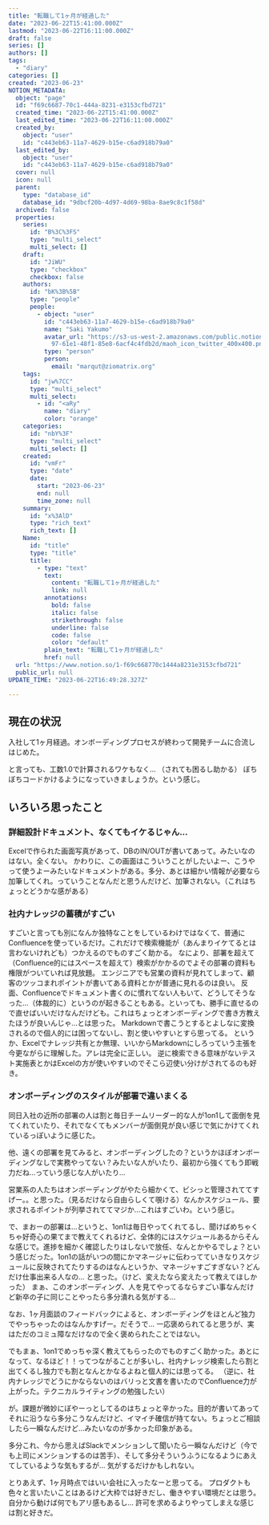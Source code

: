 ```yaml
---
title: "転職して1ヶ月が経過した"
date: "2023-06-22T15:41:00.000Z"
lastmod: "2023-06-22T16:11:00.000Z"
draft: false
series: []
authors: []
tags:
  - "diary"
categories: []
created: "2023-06-23"
NOTION_METADATA:
  object: "page"
  id: "f69c6687-70c1-444a-8231-e3153cfbd721"
  created_time: "2023-06-22T15:41:00.000Z"
  last_edited_time: "2023-06-22T16:11:00.000Z"
  created_by:
    object: "user"
    id: "c443eb63-11a7-4629-b15e-c6ad918b79a0"
  last_edited_by:
    object: "user"
    id: "c443eb63-11a7-4629-b15e-c6ad918b79a0"
  cover: null
  icon: null
  parent:
    type: "database_id"
    database_id: "9dbcf20b-4d97-4d69-98ba-8ae9c8c1f58d"
  archived: false
  properties:
    series:
      id: "B%3C%3FS"
      type: "multi_select"
      multi_select: []
    draft:
      id: "JiWU"
      type: "checkbox"
      checkbox: false
    authors:
      id: "bK%3B%5B"
      type: "people"
      people:
        - object: "user"
          id: "c443eb63-11a7-4629-b15e-c6ad918b79a0"
          name: "Saki Yakumo"
          avatar_url: "https://s3-us-west-2.amazonaws.com/public.notion-static.com/3ad1c4\
            97-61e1-48f1-85e8-6acf4c4fdb2d/maoh_icon_twitter_400x400.png"
          type: "person"
          person:
            email: "marqut@ziomatrix.org"
    tags:
      id: "jw%7CC"
      type: "multi_select"
      multi_select:
        - id: "<aRy"
          name: "diary"
          color: "orange"
    categories:
      id: "nbY%3F"
      type: "multi_select"
      multi_select: []
    created:
      id: "vmFr"
      type: "date"
      date:
        start: "2023-06-23"
        end: null
        time_zone: null
    summary:
      id: "x%3AlD"
      type: "rich_text"
      rich_text: []
    Name:
      id: "title"
      type: "title"
      title:
        - type: "text"
          text:
            content: "転職して1ヶ月が経過した"
            link: null
          annotations:
            bold: false
            italic: false
            strikethrough: false
            underline: false
            code: false
            color: "default"
          plain_text: "転職して1ヶ月が経過した"
          href: null
  url: "https://www.notion.so/1-f69c668770c1444a8231e3153cfbd721"
  public_url: null
UPDATE_TIME: "2023-06-22T16:49:28.327Z"

---
```

<link rel="stylesheet" href="https://cdn.jsdelivr.net/npm/katex@0.16.2/dist/katex.min.css" integrity="sha384-bYdxxUwYipFNohQlHt0bjN/LCpueqWz13HufFEV1SUatKs1cm4L6fFgCi1jT643X" crossorigin="anonymous">


## 現在の状況


入社して1ヶ月経過。オンボーディングプロセスが終わって開発チームに合流しはじめた。


と言っても、工数1.0で計算されるワケもなく… （されても困るし助かる）
ぼちぼちコードかけるようになっていきましょうか。という感じ。


## いろいろ思ったこと


### 詳細設計ドキュメント、なくてもイケるじゃん…


Excelで作られた画面写真があって、DBのIN/OUTが書いてあって。みたいなのはない。全くない。
かわりに、この画面はこういうことがしたいよー、こうやって使うよーみたいなドキュメントがある。多分、あとは細かい情報が必要なら加筆してくれ。っていうことなんだと思うんだけど、加筆されない。（これはちょっとどうかな感がある）


### 社内ナレッジの蓄積がすごい


すごいと言っても別になんか独特なことをしているわけではなくて、普通にConfluenceを使っているだけ。これだけで検索機能が（あんまりイケてるとは言わないけれども）つかえるのでものすごく助かる。
なにより、部署を超えて（Confluence的にはスペースを超えて）検索がかかるのでよその部署の資料も権限がついていれば見放題。
エンジニアでも営業の資料が見れてしまって、顧客のツッコまれポイントが書いてある資料とかが普通に見れるのは良い。
反面、Confluenceでドキュメント書くのに慣れてない人もいて、どうしてそうなった…（体裁的に）というのが起きることもある。といっても、勝手に直せるので直せばいいだけなんだけども。これはちょっとオンボーディングで書き方教えたほうが良いんじゃ…とは思った。
Markdownで書こうとするとよしなに変換されるので個人的には困ってないし、割と使いやすいとすら思ってる。
というか、Excelでナレッジ共有とか無理、いいからMarkdownにしろっていう主張を今更ながらに理解した。アレは完全に正しい。
逆に検索できる意味がないテスト実施表とかはExcelの方が使いやすいのでそこら辺使い分けがされてるのも好き。


### オンボーディングのスタイルが部署で違いまくる


同日入社の近所の部署の人は割と毎日チームリーダー的な人が1on1して面倒を見てくれていたり、それでなくてもメンバーが面倒見が良い感じで気にかけてくれているっぽいように感じた。


他、遠くの部署を見てみると、オンボーディングしたの？というかほぼオンボーディングなしで実務やってない？みたいな人がいたり、最初から強くてもう即戦力だね…っていう感じな人がいたり…


営業系の人たちはオンボーディングがやたら細かくて、ビシっと管理されててすげー。。と思った。（見るだけなら自由らしくて覗ける）なんかスケジュール、要求されるポイントが列挙されててマジか…これはすごいわ。という感じ。


で、まおーの部署は…というと、1on1は毎日やってくれてるし、聞けばめちゃくちゃ好奇心の果てまで教えてくれるけど、全体的にはスケジュールあるからそんな感じで。進捗を細かく確認したりはしないで放任、なんとかやるでしょ？という感じだった。1on1の話がいつの間にかマネージャに伝わってていきなりスケジュールに反映されてたりするのはなんというか、マネージャすごすぎない？どんだけ仕事出来る人なの… と思った。（けど、変えたなら変えたって教えてほしかった）
まぁ、このオンボーディング、人を見てやってるならすごい事なんだけど新卒の子に同じことやったら多分潰れる気がする…


なお、1ヶ月面談のフィードバックによると、オンボーディングをほとんど独力でやっちゃったのはなんかすげー。だそうで… 一応褒められてると思うが、実はただのコミュ障なだけなので全く褒められたことではない。


でもまぁ、1on1でめっちゃ深く教えてもらったのでものすごく助かった。あとになって、なるほど！！ってつながることが多いし、社内ナレッジ検索したら割と出てくるし独力でも割となんとかなるよねと個人的には思ってる。
（逆に、社内ナレッジでどうにかならないのはバリっと文書を書いたのでConfluence力が上がった。テクニカルライティングの勉強したい）


が。課題が微妙にぼやーっとしてるのはちょっと辛かった。目的が書いてあってそれに沿うなら多分こうなんだけど、イマイチ確信が持てない。ちょっとご相談したら一瞬なんだけど…みたいなのが多かった印象がある。


多分これ、今から思えばSlackでメンションして聞いたら一瞬なんだけど（今でも上司にメンションするのは苦手）、そして多分そういうふうになるようにあえてしているような気もするが… 気がするだけかもしれない。


とりあえず、1ヶ月時点ではいい会社に入ったなーと思ってる。
プロダクトも色々と言いたいことはあるけど大枠では好きだし、働きやすい環境だとは思う。自分から動けば何でもアリ感もあるし…
許可を求めるよりやってしまえな感じは割と好きだ。


